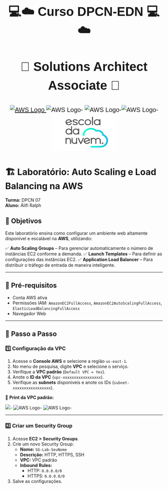 <div align="center" style="font-family: Arial, sans-serif; font-size: 20px; line-height: 1.5;">

# 💻☁️ **Curso DPCN-EDN** 💻☁️
# 🌟 Solutions Architect Associate  🌟

###
<a href="https://escoladanuvem.org"><a href="https://aws.amazon.com/pt/?nc2=h_lg">
    <img src="https://upload.wikimedia.org/wikipedia/commons/thumb/9/93/Amazon_Web_Services_Logo.svg/2560px-Amazon_Web_Services_Logo.svg.png" width="180" alt="AWS Logo">
</a>
<img src="https://miro.medium.com/v2/resize:fit:512/0*81xCYukT_2jKzxgJ.png" width="80" alt="AWS Logo">- <img src="https://encrypted-tbn0.gstatic.com/images?q=tbn:ANd9GcSBfRQV8LLwGpQciyGQ2drjckBDVvZCECVdzA&s" width="80" alt="AWS Logo">-<img src="https://encrypted-tbn0.gstatic.com/images?q=tbn:ANd9GcQ47Ji1yhUawSLNBXPp8UERlP7nKo3d1f2EKw&s" width="80" alt="AWS Logo">- 
    <img src="https://github.com/HalleyVeras/Escola_da_Nuvem/blob/main/Documentos/download%20(4)_processed.png?raw=true" width="210" alt="Second Image">
</a>
</div>


# 🏗️ Laboratório: Auto Scaling e Load Balancing na AWS

**Turma:** DPCN 07  
**Aluno:** Álifi Ralph 
## 📌 Objetivos
Este laboratório ensina como configurar um ambiente web altamente disponível e escalável na **AWS**, utilizando:

✅ **Auto Scaling Groups** – Para gerenciar automaticamente o número de instâncias EC2 conforme a demanda.
✅ **Launch Templates** – Para definir as configurações das instâncias EC2.
✅ **Application Load Balancer** – Para distribuir o tráfego de entrada de maneira inteligente.

---

## 🔧 Pré-requisitos
- Conta AWS ativa
- Permissões IAM: `AmazonEC2FullAccess`, `AmazonEC2AutoScalingFullAccess`, `ElasticLoadBalancingFullAccess`
- Navegador Web

---

## 🚀 Passo a Passo

### 1️⃣ Configuração da VPC
1. Acesse o **Console AWS** e selecione a região `us-east-1`.
2. No menu de pesquisa, digite **VPC** e selecione o serviço.
3. Verifique a **VPC padrão** (`Default VPC = Yes`).
4. Anote o **ID da VPC** (`vpc-xxxxxxxxxxxxxxxxx`).
5. Verifique as **subnets** disponíveis e anote os IDs (`subnet-xxxxxxxxxxxxxxxxx`).

📸 **Print da VPC padrão:** 

<img src="https://github.com/oalifiralph/Laboratorio-Auto-Scaling-ALB/blob/main/VPC-Default.png?raw=true">-
<img src="https://github.com/oalifiralph/Laboratorio-Auto-Scaling-ALB/blob/main/VPC-Route-Tables.png?raw=true" width="400" alt="AWS Logo">- 
<img src="https://github.com/oalifiralph/Laboratorio-Auto-Scaling-ALB/blob/main/Notepad-informs-.png?raw=true"  width="400" alt="AWS Logo">-

---

### 2️⃣ Criar um Security Group
1. Acesse **EC2 > Security Groups**.
2. Crie um novo Security Group:
   - **Nome:** `SG-Lab-SeuNome`
   - **Descrição:** HTTP, HTTPS, SSH
   - **VPC:** VPC padrão
   - **Inbound Rules:**
     - HTTP: `0.0.0.0/0`
     - HTTPS: `0.0.0.0/0`
3. Salve as configurações.
